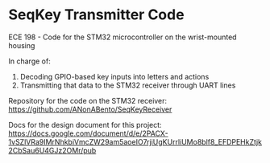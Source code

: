 # SeqKey Transmitter Code
ECE 198 - Code for the STM32 microcontroller on the wrist-mounted housing

In charge of:
1. Decoding GPIO-based key inputs into letters and actions
2. Transmitting that data to the STM32 receiver through UART lines

Repository for the code on the STM32 receiver: https://github.com/ANonABento/SeqKeyReceiver

Docs for the design document for this project: https://docs.google.com/document/d/e/2PACX-1vSZlVRa9IMrNhkbiVmcZW29am5aoeIO7rjiUgKUrrliUMo8blf8_EFDPEHkZtjk2CbSau6U4GJz2OMr/pub
